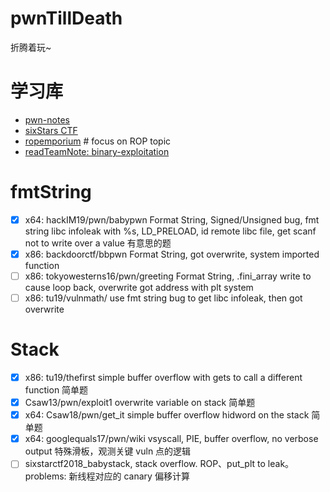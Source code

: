 # pwnTillDeath
折腾着玩~

# 学习库
- [pwn-notes](https://github.com/ir0nstone/pwn-noteshttps://github.com/ir0nstone/pwn-notes)
- [sixStars CTF](https://github.com/sixstars)
- [ropemporium](https://ropemporium.com/)    # focus on ROP topic
- [readTeamNote: binary-exploitation](https://www.ired.team/offensive-security/code-injection-process-injection/binary-exploitation)

# fmtString
- [x] x64: hackIM19/pwn/babypwn Format String, Signed/Unsigned bug, fmt string libc infoleak with %s, LD_PRELOAD, id remote libc file, get scanf not to write over a value  有意思的题
- [x] x86: backdoorctf/bbpwn Format String, got overwrite, system imported function
- [ ] x86: tokyowesterns16/pwn/greeting Format String, .fini_array write to cause loop back, overwrite got address with plt system
- [ ] x86: tu19/vulnmath/ use fmt string bug to get libc infoleak, then got overwrite

# Stack
- [x] x86: tu19/thefirst simple buffer overflow with gets to call a different function    简单题
- [x] Csaw13/pwn/exploit1 overwrite variable on stack    简单题
- [x] x64: Csaw18/pwn/get_it simple buffer overflow hidword on the stack  简单题
- [x] x64: googlequals17/pwn/wiki vsyscall, PIE, buffer overflow, no verbose output  特殊滑板，观测关键 vuln 点的逻辑
- [ ] sixstarctf2018_babystack, stack overflow. ROP、put_plt to leak。problems: 新线程对应的 canary 偏移计算
